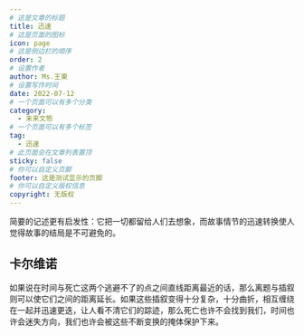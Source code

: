 ```yaml
---
# 这是文章的标题
title: 迅速
# 这是页面的图标
icon: page
# 这是侧边栏的顺序
order: 2
# 设置作者
author: Ms.王東
# 设置写作时间
date: 2022-07-12
# 一个页面可以有多个分类
category:
  - 未来文笏
# 一个页面可以有多个标签
tag:
  - 迅速
# 此页面会在文章列表置顶
sticky: false
# 你可以自定义页脚
footer: 这是测试显示的页脚
# 你可以自定义版权信息
copyright: 无版权
---
```


简要的记述更有启发性：它把一切都留给人们去想象，而故事情节的迅速转换使人觉得故事的结局是不可避免的。

<!-- more -->

## 卡尔维诺
如果说在时间与死亡这两个逃避不了的点之间直线距离最近的话，那么离题与插叙则可以使它们之间的距离延长。如果这些插叙变得十分复杂，十分曲折，相互缠绕在一起并迅速更迭，让人看不清它们的踪迹，那么死亡也许不会找到我们，时间也许会迷失方向，我们也许会被这些不断变换的掩体保护下来。
